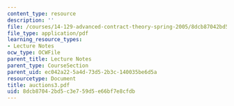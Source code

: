 ```yaml
---
content_type: resource
description: ''
file: /courses/14-129-advanced-contract-theory-spring-2005/8dcb87042bd5c3e759d5e66bf7e8cfdb_auctions3.pdf
file_type: application/pdf
learning_resource_types:
- Lecture Notes
ocw_type: OCWFile
parent_title: Lecture Notes
parent_type: CourseSection
parent_uid: ec042a22-5a4d-73d5-2b3c-140035be6d5a
resourcetype: Document
title: auctions3.pdf
uid: 8dcb8704-2bd5-c3e7-59d5-e66bf7e8cfdb
---
```

